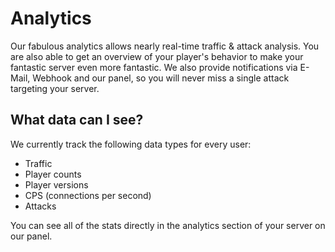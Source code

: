 # Analytics

Our fabulous analytics allows nearly real-time traffic & attack analysis.
You are also able to get an overview of your player's behavior to make your fantastic server even more fantastic.
We also provide notifications via E-Mail, Webhook and our panel, so you will never miss a single attack targeting your server.

## What data can I see?
We currently track the following data types for every user:
- Traffic
- Player counts
- Player versions
- CPS (connections per second)
- Attacks

You can see all of the stats directly in the analytics section of your server on our panel.
